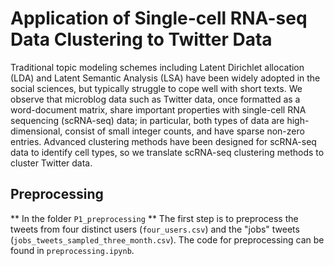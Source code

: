 # Application of Single-cell RNA-seq Data Clustering to Twitter Data

Traditional topic modeling schemes including Latent Dirichlet allocation (LDA) and Latent Semantic Analysis (LSA) have been widely adopted in the social sciences, but typically struggle to cope well with short texts. We observe that microblog data such as Twitter data, once formatted as a word-document matrix, share important properties with single-cell RNA sequencing (scRNA-seq) data; in particular, both types of data are high-dimensional, consist of small integer counts, and have sparse non-zero entries. Advanced clustering methods have been designed for scRNA-seq data to identify cell types, so we translate scRNA-seq clustering methods to cluster Twitter data.

## Preprocessing 
** In the folder `P1_preprocessing` **
The first step is to preprocess the tweets from four distinct users (`four_users.csv`) and the "jobs" tweets (`jobs_tweets_sampled_three_month.csv`). The code for preprocessing can be found in `preprocessing.ipynb`.
